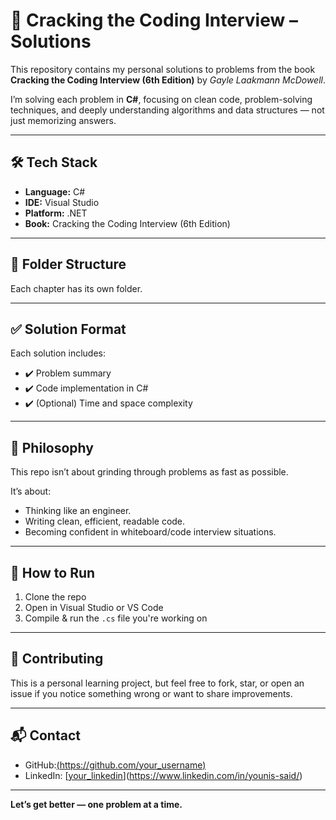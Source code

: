 # 📘 Cracking the Coding Interview – Solutions

This repository contains my personal solutions to problems from the book **Cracking the Coding Interview (6th Edition)** by *Gayle Laakmann McDowell*.

I’m solving each problem in **C#**, focusing on clean code, problem-solving techniques, and deeply understanding algorithms and data structures — not just memorizing answers.

---

## 🛠 Tech Stack

- **Language:** C#
- **IDE:** Visual Studio
- **Platform:** .NET
- **Book:** Cracking the Coding Interview (6th Edition)

---

## 📁 Folder Structure

Each chapter has its own folder. 


---

## ✅ Solution Format

Each solution includes:

- ✔️ Problem summary
- ✔️ Code implementation in C#
- ✔️ (Optional) Time and space complexity

---

## 🧠 Philosophy

This repo isn’t about grinding through problems as fast as possible.

It’s about:
- Thinking like an engineer.
- Writing clean, efficient, readable code.
- Becoming confident in whiteboard/code interview situations.

---

## 🧪 How to Run

1. Clone the repo
2. Open in Visual Studio or VS Code
3. Compile & run the `.cs` file you're working on

---

## 🤝 Contributing

This is a personal learning project, but feel free to fork, star, or open an issue if you notice something wrong or want to share improvements.

---

## 📬 Contact

- GitHub:[(https://github.com/your_username)](https://github.com/YounisSaid)
- LinkedIn: [[your_linkedin](https://linkedin.com/in/your_username)](https://www.linkedin.com/in/younis-said/)

---

**Let’s get better — one problem at a time.**

